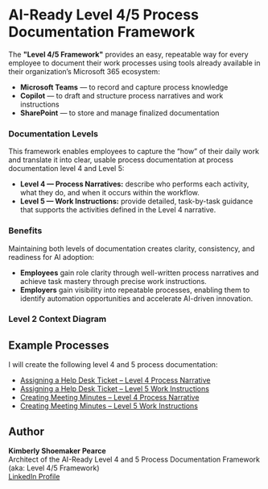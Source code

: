 # AI-Ready Level 4/5 Process Documentation Framework  

The **"Level 4/5 Framework"** provides an easy, repeatable way for every employee to document their work processes using tools already available in their organization’s Microsoft 365 ecosystem:  

- **Microsoft Teams** — to record and capture process knowledge  
- **Copilot** — to draft and structure process narratives and work instructions  
- **SharePoint** — to store and manage finalized documentation  

### Documentation Levels
This framework enables employees to capture the “how” of their daily work and translate it into clear, usable process documentation at process documentation level 4 and Level 5:

- **Level 4 — Process Narratives:** describe who performs each activity, what they do, and when it occurs within the workflow.  
- **Level 5 — Work Instructions:** provide detailed, task-by-task guidance that supports the activities defined in the Level 4 narrative.

### Benefits

Maintaining both levels of documentation creates clarity, consistency, and readiness for AI adoption:

- **Employees** gain role clarity through well-written process narratives and achieve task mastery through precise work instructions.  
- **Employers** gain visibility into repeatable processes, enabling them to identify automation opportunities and accelerate AI-driven innovation. 

### Level 2 Context Diagram 

## Example Processes 
I will create the following level 4 and 5 process documentation:
- [Assigning a Help Desk Ticket – Level 4 Process Narrative](HelpDesk_Level4_ProcessNarrative.md)  
- [Assigning a Help Desk Ticket – Level 5 Work Instructions](HepDesk_Level5_WorkInstructions.md)  
- [Creating Meeting Minutes – Level 4 Process Narrative](MeetingMinutes_Level4_ProcessNarrative.md)  
- [Creating Meeting Minutes – Level 5 Work Instructions](MeetingMinutes_Level5_WorkInstructions.md)  

## Author  
**Kimberly Shoemaker Pearce** <br> 
Architect of the AI-Ready Level 4 and 5 Process Documentation Framework (aka: Level 4/5 Framework)<br>
[LinkedIn Profile](https://www.linkedin.com/in/kimberlydenisepearce/)
